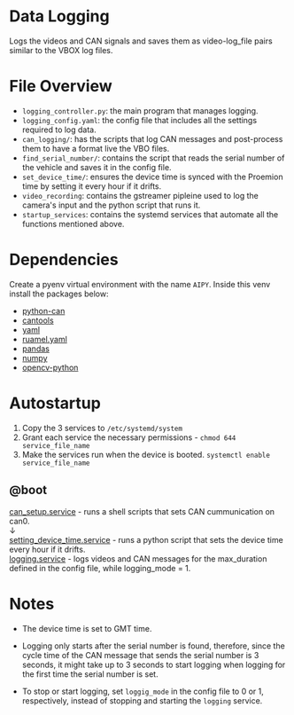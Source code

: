 # Data Logging
Logs the videos and CAN signals and saves them as video-log_file pairs similar to the VBOX log files.

# File Overview
- `logging_controller.py`: the main program that manages logging.  
- `logging_config.yaml`: the config file that includes all the settings required to log data. 
- `can_logging/`: has the scripts that log CAN messages and post-process them to have a format live the VBO files. 
- `find_serial_number/`: contains the script that reads the serial number of the vehicle and saves it in the config file. 
- `set_device_time/`: ensures the device time is synced with the Proemion time by setting it every hour if it drifts.   
- `video_recording`: contains the gstreamer pipleine used to log the camera's input and the python script that runs it.
- `startup_services`: contains the systemd services that automate all the functions mentioned above.


# Dependencies

Create a pyenv virtual environment with the name ```AIPY```. Inside this venv install the packages below:
* [python-can](https://pypi.org/project/python-can/) 
* [cantools](https://pypi.org/project/cantools/) 
* [yaml](https://pypi.org/project/PyYAML/)
* [ruamel.yaml](https://pypi.org/project/ruamel.yaml/) 
* [pandas](https://pypi.org/project/pandas/)
* [numpy](https://pypi.org/project/numpy/)
* [opencv-python](https://pypi.org/project/opencv-python/)


# Autostartup
1. Copy the 3 services to ```/etc/systemd/system```<br>
2. Grant each service the necessary permissions - ```chmod 644 service_file_name```  
3. Make the services run when the device is booted. ```systemctl enable service_file_name```  

 
## @boot
[can_setup.service](startup_services/can_setup.service) - runs a shell scripts that sets CAN cummunication on can0.<br>
&darr;<br>
[setting_device_time.service](startup_services/setting_device_time.service) - runs a python script that sets the device time every hour if it drifts.<br>
[logging.service](startup_services/logging.service) - logs videos and CAN messages for the max_duration defined in the config file, while logging_mode = 1.




# Notes 
* The device time is set to GMT time. 

* Logging only starts after the serial number is found, therefore, since the cycle time of the CAN message that sends the serial number is 3 seconds, it might take up to 3 seconds to start logging when logging for the first time the serial number is set.   

* To stop or start logging, set ```loggig_mode``` in the config file to 0 or 1, respectively, instead of stopping and starting the ```logging``` service. 

 
 
